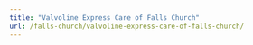 ```yaml
---
title: "Valvoline Express Care of Falls Church"
url: /falls-church/valvoline-express-care-of-falls-church/
---
```

